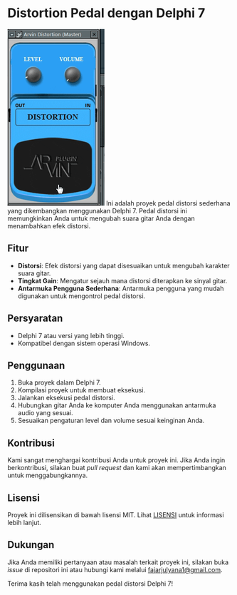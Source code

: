 # Distortion Pedal dengan Delphi 7
<img src="capture/Distortions.gif">
Ini adalah proyek pedal distorsi sederhana yang dikembangkan menggunakan Delphi 7. Pedal distorsi ini memungkinkan Anda untuk mengubah suara gitar Anda dengan menambahkan efek distorsi.

## Fitur

- **Distorsi**: Efek distorsi yang dapat disesuaikan untuk mengubah karakter suara gitar.
- **Tingkat Gain**: Mengatur sejauh mana distorsi diterapkan ke sinyal gitar.
- **Antarmuka Pengguna Sederhana**: Antarmuka pengguna yang mudah digunakan untuk mengontrol pedal distorsi.

## Persyaratan

- Delphi 7 atau versi yang lebih tinggi.
- Kompatibel dengan sistem operasi Windows.

## Penggunaan

1. Buka proyek dalam Delphi 7.
2. Kompilasi proyek untuk membuat eksekusi.
3. Jalankan eksekusi pedal distorsi.
4. Hubungkan gitar Anda ke komputer Anda menggunakan antarmuka audio yang sesuai.
5. Sesuaikan pengaturan level dan volume sesuai keinginan Anda.


## Kontribusi

Kami sangat menghargai kontribusi Anda untuk proyek ini. Jika Anda ingin berkontribusi, silakan buat _pull request_ dan kami akan mempertimbangkan untuk menggabungkannya.

## Lisensi

Proyek ini dilisensikan di bawah lisensi MIT. Lihat [LISENSI](LISENSI.md) untuk informasi lebih lanjut.

## Dukungan

Jika Anda memiliki pertanyaan atau masalah terkait proyek ini, silakan buka _issue_ di repositori ini atau hubungi kami melalui [fajarjulyana1@gmail.com](mailto:fajarjulyana1@gmail.com ).

Terima kasih telah menggunakan pedal distorsi Delphi 7!

